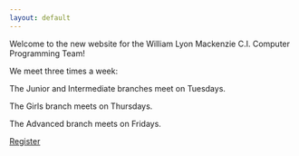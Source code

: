```yaml
---
layout: default
---
```


Welcome to the new website for the William Lyon Mackenzie C.I. Computer Programming Team!

We meet three times a week:

The Junior and Intermediate branches meet on Tuesdays.

The Girls branch meets on Thursdays.

The Advanced branch meets on Fridays.

[Register](/register/)
